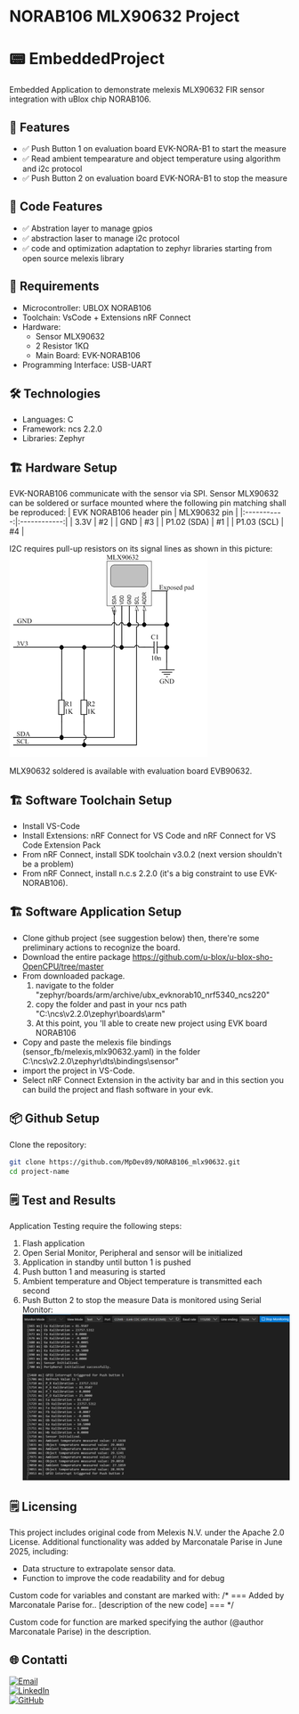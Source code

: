 # NORAB106 MLX90632 Project

# 📟 EmbeddedProject
Embedded Application to demonstrate melexis MLX90632 FIR sensor integration with uBlox chip NORAB106.

## 🚀 Features
- ✅ Push Button 1 on evaluation board EVK-NORA-B1 to start the measure
- ✅ Read ambient tempearature and object temperature using algorithm and i2c protocol
- ✅ Push Button 2 on evaluation board EVK-NORA-B1 to stop the measure

## 🚀 Code Features
- ✅ Abstration layer to manage gpios
- ✅ abstraction laser to manage i2c protocol
- ✅ code and optimization adaptation to zephyr libraries starting from open source melexis library

## 🔧 Requirements
- Microcontroller: UBLOX NORAB106
- Toolchain: VsCode + Extensions nRF Connect
- Hardware:
  - Sensor MLX90632
  - 2 Resistor 1KΩ
  - Main Board: EVK-NORAB106
- Programming Interface: USB-UART

## 🛠️ Technologies
- Languages: C
- Framework: ncs 2.2.0
- Libraries: Zephyr

## 🏗️ Hardware Setup
EVK-NORAB106 communicate with the sensor via SPI.
Sensor MLX90632 can be soldered or surface mounted where the following pin matching shall be reproduced:
| EVK NORAB106 header pin | MLX90632 pin |
|:-----------:|:------------:|
| 3.3V      | #2 |
| GND    | #3 |
| P1.02 (SDA)     | #1 |
| P1.03 (SCL)     | #4 |

I2C requires pull-up resistors on its signal lines as shown in this picture:
![Alt text](images/HardwareSetup.png)

MLX90632 soldered is available with evaluation board EVB90632.

## 🏗️ Software Toolchain Setup
- Install VS-Code
- Install Extensions: nRF Connect for VS Code and nRF Connect for VS Code Extension Pack
- From nRF Connect, install SDK toolchain v3.0.2 (next version shouldn't be a problem)
- From nRF Connect, install n.c.s 2.2.0 (it's a big constraint to use EVK-NORAB106).

## 🏗️ Software Application Setup
- Clone github project (see suggestion below) then, there're some preliminary actions to recognize the board.
- Download the entire package https://github.com/u-blox/u-blox-sho-OpenCPU/tree/master 
- From downloaded package.
   1. navigate to the folder "zephyr/boards/arm/archive/ubx_evknorab10_nrf5340_ncs220"
   2. copy the folder and past in your ncs path  "C:\ncs\v2.2.0\zephyr\boards\arm\"
   3. At this point, you 'll able to create new project using EVK board NORAB106
- Copy and paste the melexis file bindings (sensor_fb/melexis,mlx90632.yaml) in the folder C:\ncs\v2.2.0\zephyr\dts\bindings\sensor"
- import the project in VS-Code.
- Select nRF Connect Extension in the activity bar and in this section you can build the project and flash software in your evk.

## 📦 Github Setup
Clone the repository:
```bash
git clone https://github.com/MpDev89/NORAB106_mlx90632.git
cd project-name
```

## 🗒️ Test and Results
Application Testing require the following steps:
1. Flash application
2. Open Serial Monitor, Peripheral and sensor will be initialized
3. Application in standby until button 1 is pushed
4. Push button 1 and measuring is started
5. Ambient temperature  and Object temperature is transmitted each second
5. Push Button 2 to stop the measure 
Data is monitored using Serial Monitor:
![Alt text](images/SerialMonitor.png)

## 🗒️ Licensing
This project includes original code from Melexis N.V. under the Apache 2.0 License.
Additional functionality was added by Marconatale Parise in June 2025, including:
- Data structure to extrapolate sensor data. 
- Function to improve the code readability and for debug

Custom code for variables and constant are marked with:
/* === Added by Marconatale Parise for.. [description of the new code] === */

Custom code for function are marked specifying the author (@author Marconatale Parise) in the description.

## 🌐 Contatti
[![Email](https://img.shields.io/badge/mail-marconatale%20parise-blue)](mailto:mp@tech-in-mind.it)  
[![LinkedIn](https://img.shields.io/badge/Linkedin-marconatale%20parise-blue)](https://www.linkedin.com/in/marconatale-parise-48a07b94)  
[![GitHub](https://img.shields.io/badge/Account-Github-black)](https://github.com/MpDev89)